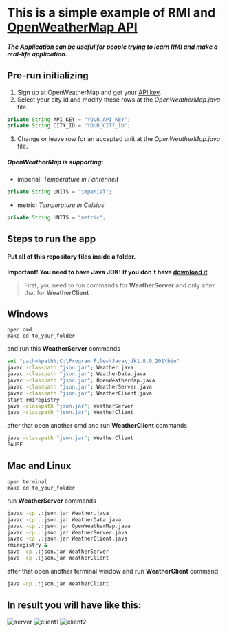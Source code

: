 # This is a simple example of RMI and [OpenWeatherMap API](https://openweathermap.org/api)
##### The Application can be useful for people trying to learn RMI and make a real-life application.

## Pre-run initializing
1. Sign up at OpenWeatherMap and get your [API key](https://home.openweathermap.org/api_keys).
1. Select your city id and modify these rows at the _OpenWeatherMap.java_ file.
```java
private	String API_KEY = "YOUR_API_KEY"; 
private	String CITY_ID = "YOUR_CITY_ID"; 
```
3. Change or leave row for an accepted unit at the _OpenWeatherMap.java_ file.
##### OpenWeatherMap is supporting:
* imperial: _Temperature in Fahrenheit_
```java
private String UNITS = "imperial";
```
* metric: _Temperature in Celsius_
```java
private String UNITS = "metric";
```
## Steps to run the app
#### Put all of this repository files inside a folder.
**Important! You need to have Java JDK!** 
**If you don`t have [download it](https://www.oracle.com/technetwork/java/javase/downloads/jdk8-downloads-2133151.html)**
> First, you need to run commands for **WeatherServer** and only after that for **WeatherClient**
## Windows
```
open cmd 
make cd to_your_folder
```
and run this **WeatherServer** commands
```bash
set "path=%path%;C:\Program Files\Java\jdk1.8.0_201\bin"
javac -classpath "json.jar"; Weather.java
javac -classpath "json.jar"; WeatherData.java
javac -classpath "json.jar"; OpenWeatherMap.java
javac -classpath "json.jar"; WeatherServer.java
javac -classpath "json.jar"; WeatherClient.java
start rmiregistry
java -classpath "json.jar"; WeatherServer
java -classpath "json.jar"; WeatherClient
```
after that open another cmd and run **WeatherClient** commands
```bash
java -classpath "json.jar"; WeatherClient
PAUSE
```
## Mac and Linux
```
open terminal
make cd to_your_folder
```
run **WeatherServer** commands
```bash
javac -cp .:json.jar Weather.java
javac -cp .:json.jar WeatherData.java
javac -cp .:json.jar OpenWeatherMap.java
javac -cp .:json.jar WeatherServer.java
javac -cp .:json.jar WeatherClient.java
rmiregistry &
java -cp .:json.jar WeatherServer
java -cp .:json.jar WeatherClient
```
after that open another terminal window and run **WeatherClient** command
```bash
java -cp .:json.jar WeatherClient
```

## In result you will have like this: 
![server](https://user-images.githubusercontent.com/25110969/55293834-52a9b700-5403-11e9-944c-05a45e3182d1.png)
![client1](https://user-images.githubusercontent.com/25110969/55293836-53dae400-5403-11e9-9653-ee6c29750f59.png)
![client2](https://user-images.githubusercontent.com/25110969/55293837-55a4a780-5403-11e9-9016-5c5473e6c6dd.png)

